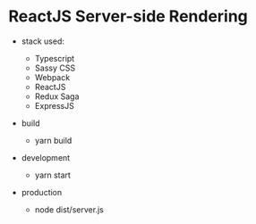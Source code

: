 # ReactJS Server-side Rendering

 - stack used:
    - Typescript
    - Sassy CSS
    - Webpack
    - ReactJS
    - Redux Saga
    - ExpressJS
 
 - build
    - yarn build

 - development
    - yarn start

 - production
    - node dist/server.js